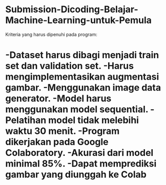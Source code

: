 # Submission-Dicoding-Belajar-Machine-Learning-untuk-Pemula

Kriteria yang harus dipenuhi pada program:

-Dataset harus dibagi menjadi train set dan validation set.
-Harus mengimplementasikan augmentasi gambar.
-Menggunakan image data generator.
-Model harus menggunakan model sequential.
-Pelatihan model tidak melebihi waktu 30 menit.
-Program dikerjakan pada Google Colaboratory.
-Akurasi dari model minimal 85%.
-Dapat memprediksi gambar yang diunggah ke Colab
==============================================================================================
